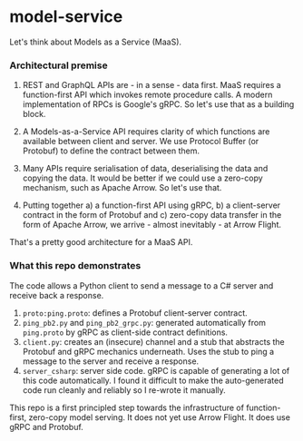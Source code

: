 # model-service

Let's think about Models as a Service (MaaS).

### Architectural premise

1) REST and GraphQL APIs are - in a sense - data first. MaaS requires a function-first API which invokes remote procedure calls. A modern implementation of RPCs is Google's gRPC. So let's use that as a building block.

2) A Models-as-a-Service API requires clarity of which functions are available between client and server. We use Protocol Buffer (or Protobuf) to define the contract between them.

3) Many APIs require serialisation of data, deserialising the data and copying the data. It would be better if we could use a zero-copy mechanism, such as Apache Arrow. So let's use that.

4) Putting together a) a function-first API using gRPC, b) a client-server contract in the form of Protobuf and c) zero-copy data transfer in the form of Apache Arrow, we arrive - almost inevitably - at Arrow Flight.

That's a pretty good architecture for a MaaS API.

### What this repo demonstrates

The code allows a Python client to send a message to a C# server and receive back a response.

1) `proto:ping.proto`: defines a Protobuf client-server contract.  
2) `ping_pb2.py` and `ping_pb2_grpc.py`: generated automatically from `ping.proto` by gRPC as client-side contract definitions.
3) `client.py`: creates an (insecure) channel and a stub that abstracts the Protobuf and gRPC mechanics underneath. Uses the stub to ping a message to the server and receive a response.
4) `server_csharp`: server side code. gRPC is capable of generating a lot of this code automatically. I found it difficult to make the auto-generated code run cleanly and reliably so I re-wrote it manually. 

This repo is a first principled step towards the infrastructure of function-first, zero-copy model serving. It does not yet use Arrow Flight. It does use gRPC and Protobuf.
